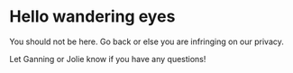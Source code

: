 # Hello wandering eyes

You should not be here. Go back or else you are infringing on our privacy.

Let Ganning or Jolie know if you have any questions!
